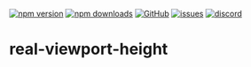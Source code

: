 [![npm version](https://img.shields.io/npm/v/@itrocks/real-viewport-height?logo=npm)](https://www.npmjs.org/package/@itrocks/real-viewport-height)
[![npm downloads](https://img.shields.io/npm/dm/@itrocks/real-viewport-height)](https://www.npmjs.org/package/@itrocks/real-viewport-height)
[![GitHub](https://img.shields.io/github/last-commit/itrocks-ts/real-viewport-height?color=2dba4e&label=commit&logo=github)](https://github.com/itrocks-ts/real-viewport-height)
[![issues](https://img.shields.io/github/issues/itrocks-ts/real-viewport-height)](https://github.com/itrocks-ts/real-viewport-height/issues)
[![discord](https://img.shields.io/discord/1314141024020467782?color=7289da&label=discord&logo=discord&logoColor=white)](https://25.re/ditr)

# real-viewport-height
